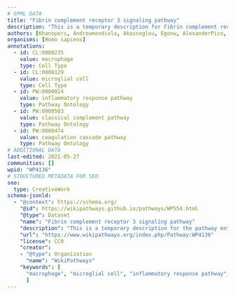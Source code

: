 ```yaml
---
# GPML DATA
title: "Fibrin complement receptor 3 signaling pathway"
description: "This is a temporary description for Fibrin complement receptor 3 signaling pathway"
authors: [Khanspers, Andrewmendiola, Akassoglou, Egonw, AlexanderPico, Eweitz, Mkutmon]
organisms: [Homo sapiens]
annotations:
  - id: CL:0000235
    value: macrophage
    type: Cell Type
  - id: CL:0000129
    value: microglial cell
    type: Cell Type
  - id: PW:0000024
    value: inflammatory response pathway
    type: Pathway Ontology
  - id: PW:0000503
    value: classical complement pathway
    type: Pathway Ontology
  - id: PW:0000474
    value: coagulation cascade pathway
    type: Pathway Ontology
# ADDITIONAL DATA
last-edited: 2021-05-27
communities: []
wpid: "WP4136"
# STRUCTURED METADATA FOR SEO
seo:
  type: CreativeWork
schema-jsonld:
  - "@context": https://schema.org/
    "@id": https://wikipathways.github.io/pathways/WP554.html
    "@type": Dataset
    "name": "Fibrin complement receptor 3 signaling pathway"
    "description": "This is a temporary description for the pathway entitled: Fibrin complement receptor 3 signaling pathway"
    "url": "https://www.wikipathways.org/index.php/Pathway:WP4136"
    "license": CC0
    "creator":
    - "@type": Organization
      "name": "WikiPathways"
    "keywords": [
      "macrophage", "microglial cell", "inflammatory response pathway", "classical complement pathway", "coagulation cascade pathway",
      ]
---
```

